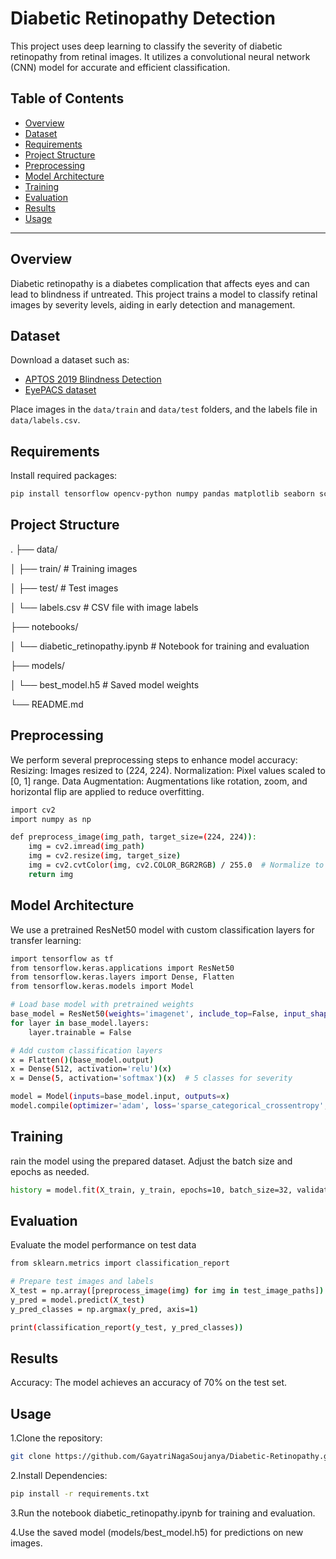 # Diabetic Retinopathy Detection

This project uses deep learning to classify the severity of diabetic retinopathy from retinal images. It utilizes a convolutional neural network (CNN) model for accurate and efficient classification.

## Table of Contents

- [Overview](#overview)
- [Dataset](#dataset)
- [Requirements](#requirements)
- [Project Structure](#project-structure)
- [Preprocessing](#preprocessing)
- [Model Architecture](#model-architecture)
- [Training](#training)
- [Evaluation](#evaluation)
- [Results](#results)
- [Usage](#usage)

---

## Overview

Diabetic retinopathy is a diabetes complication that affects eyes and can lead to blindness if untreated. This project trains a model to classify retinal images by severity levels, aiding in early detection and management.

## Dataset

Download a dataset such as:
- [APTOS 2019 Blindness Detection](https://www.kaggle.com/c/aptos2019-blindness-detection)
- [EyePACS dataset](https://www.kaggle.com/c/diabetic-retinopathy-detection/data)

Place images in the `data/train` and `data/test` folders, and the labels file in `data/labels.csv`.

## Requirements

Install required packages:

```bash
pip install tensorflow opencv-python numpy pandas matplotlib seaborn scikit-learn
```
## Project Structure
.
├── data/

│   ├── train/                  # Training images

│   ├── test/                   # Test images

│   └── labels.csv              # CSV file with image labels

├── notebooks/

│   └── diabetic_retinopathy.ipynb  # Notebook for training and evaluation

├── models/

│   └── best_model.h5           # Saved model weights

└── README.md

## Preprocessing
We perform several preprocessing steps to enhance model accuracy:
Resizing: Images resized to (224, 224).
Normalization: Pixel values scaled to [0, 1] range.
Data Augmentation: Augmentations like rotation, zoom, and horizontal flip are applied to reduce overfitting.
```bash
import cv2
import numpy as np

def preprocess_image(img_path, target_size=(224, 224)):
    img = cv2.imread(img_path)
    img = cv2.resize(img, target_size)
    img = cv2.cvtColor(img, cv2.COLOR_BGR2RGB) / 255.0  # Normalize to [0,1]
    return img
```
## Model Architecture
We use a pretrained ResNet50 model with custom classification layers for transfer learning:
```bash
import tensorflow as tf
from tensorflow.keras.applications import ResNet50
from tensorflow.keras.layers import Dense, Flatten
from tensorflow.keras.models import Model

# Load base model with pretrained weights
base_model = ResNet50(weights='imagenet', include_top=False, input_shape=(224, 224, 3))
for layer in base_model.layers:
    layer.trainable = False

# Add custom classification layers
x = Flatten()(base_model.output)
x = Dense(512, activation='relu')(x)
x = Dense(5, activation='softmax')(x)  # 5 classes for severity

model = Model(inputs=base_model.input, outputs=x)
model.compile(optimizer='adam', loss='sparse_categorical_crossentropy', metrics=['accuracy'])
```
## Training
rain the model using the prepared dataset. Adjust the batch size and epochs as needed.
```bash
history = model.fit(X_train, y_train, epochs=10, batch_size=32, validation_split=0.2)
```
## Evaluation 
Evaluate the model performance on test data
```bash
from sklearn.metrics import classification_report

# Prepare test images and labels
X_test = np.array([preprocess_image(img) for img in test_image_paths])
y_pred = model.predict(X_test)
y_pred_classes = np.argmax(y_pred, axis=1)

print(classification_report(y_test, y_pred_classes))
```
## Results
Accuracy: The model achieves an accuracy of 70% on the test set.
## Usage
1.Clone the repository:
```bash
git clone https://github.com/GayatriNagaSoujanya/Diabetic-Retinopathy.git
```
2.Install Dependencies:
```bash
pip install -r requirements.txt
```
3.Run the notebook diabetic_retinopathy.ipynb for training and evaluation.

4.Use the saved model (models/best_model.h5) for predictions on new images.

